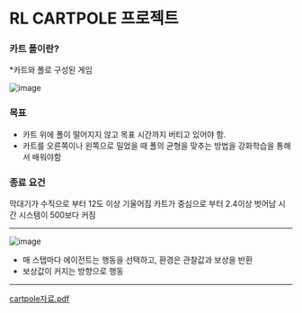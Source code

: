 # RL CARTPOLE 프로젝트

### 카트 폴이란?
*카트와 폴로 구성된 게임

![image](https://github.com/matrix215/RL_cartpole_project/assets/101815603/292e1ad0-26f1-4607-ba8b-a8cdad4f5358)


### 목표
- 카트 위에 폴이 떨어지지 않고 목표 시간까지 버티고 있어야 함.​
- 카트를 오른쪽이나 왼쪽으로 밀었을 때 폴의 균형을 맞추는 방법을 강화학습을 통해서 배워야함​
### 종료 요건
막대기가 수직으로 부터 12도 이상 기울어짐​
카트가 중심으로 부터 2.4이상 벗어남​
시간 시스템이 500보다 커짐

---

![image](https://github.com/matrix215/RL_cartpole_project/assets/101815603/c4c6caf6-cf0f-4e6a-aae2-196a7df2b0ac)

- 매 스탭마다 에이전트는 행동을 선택하고, 환경은 관찰값과 보상을 반환
- 보상값이 커지는 방향으로 행동

----








[cartpole자료.pdf](https://github.com/matrix215/RL_cartpole_project/files/14384052/cartpole.pdf)

